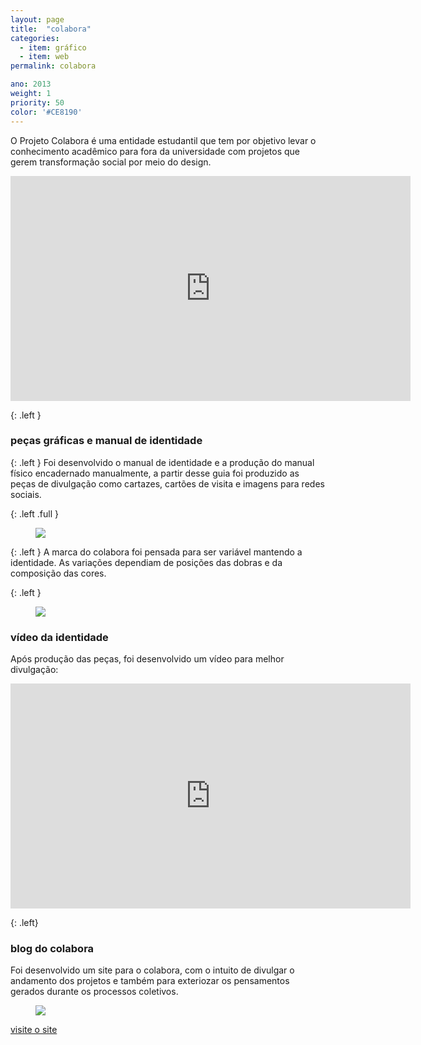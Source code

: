 ```yaml
---
layout: page
title:  "colabora"
categories:
  - item: gráfico
  - item: web
permalink: colabora

ano: 2013
weight: 1
priority: 50
color: '#CE8190'
---
```


O Projeto Colabora é uma entidade estudantil que tem por objetivo levar o conhecimento acadêmico para fora da universidade com projetos que gerem transformação social por meio do design.

<iframe src="https://player.vimeo.com/video/53981504?color=4EA880&portrait=0" width="640" height="360" frameborder="0" webkitallowfullscreen mozallowfullscreen allowfullscreen></iframe>

{: .left }
### peças gráficas e manual de identidade

{: .left }
Foi desenvolvido o manual de identidade e a produção do manual físico encadernado manualmente, a partir desse guia foi produzido as peças de divulgação como cartazes, cartões de visita e imagens para redes sociais.

{: .left .full }
<figure><img src="{{ site.baseurl }}/assets/colabora/colabora_graphics1.jpg"/></figure>

{: .left }
A marca do colabora foi pensada para ser variável mantendo a identidade. As variações dependiam de posições das dobras e da composição das cores.

{: .left }
<figure><img src="{{ site.baseurl }}/assets/colabora/colabora_var.jpg"/></figure>

### vídeo da identidade

Após produção das peças, foi desenvolvido um vídeo para melhor divulgação:

<iframe src="https://player.vimeo.com/video/59427563?color=8a5f79&portrait=0" width="640" height="360" frameborder="0" webkitallowfullscreen mozallowfullscreen allowfullscreen></iframe>

{: .left}
<div markdown="1">

### blog do colabora

Foi desenvolvido um site para o colabora, com o intuito de divulgar o andamento dos projetos e também para exteriozar os pensamentos gerados durante os processos coletivos.

<figure><img src="{{ site.baseurl }}/assets/colabora/colabora_site.png"/></figure>

<a href="http://projetocolabora.org" target="_blank">visite o site</a>

</div>
